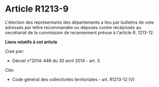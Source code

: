 # Article R1213-9

L'élection des représentants des départements a lieu par bulletins de vote adressés par lettre recommandée ou déposés contre
récépissés au secrétariat de la commission de recensement prévue à l'article R. 1213-12.

**Liens relatifs à cet article**

_Créé par_:

  - Décret n°2014-446 du 30 avril 2014 - art. 3

_Cite_:

  - Code général des collectivités territoriales - art. R1213-12 (V)
